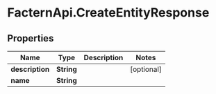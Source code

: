 # FacternApi.CreateEntityResponse

## Properties
Name | Type | Description | Notes
------------ | ------------- | ------------- | -------------
**description** | **String** |  | [optional] 
**name** | **String** |  | 


